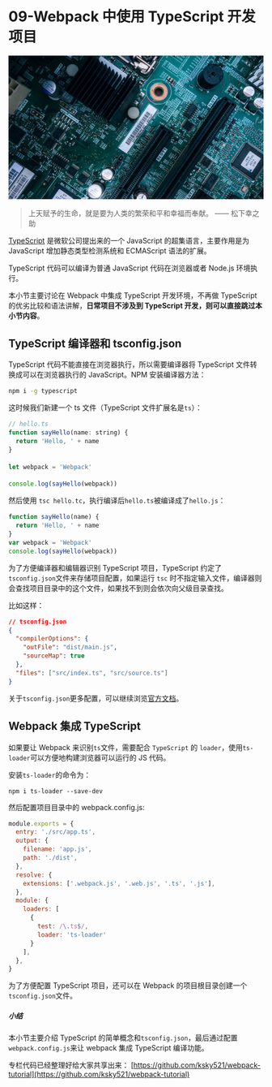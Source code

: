 # 09-Webpack 中使用 TypeScript 开发项目

![img](./assets/5cd9634e0001c59e06400359.jpg)

> 上天赋予的生命，就是要为人类的繁荣和平和幸福而奉献。 —— 松下幸之助

[TypeScript](https://www.typescriptlang.org/) 是微软公司提出来的一个 JavaScript 的超集语言，主要作用是为 JavaScript 增加静态类型检测系统和 ECMAScript 语法的扩展。

TypeScript 代码可以编译为普通 JavaScript 代码在浏览器或者 Node.js 环境执行。

本小节主要讨论在 Webpack 中集成 TypeScript 开发环境，不再做 TypeScript 的优劣比较和语法讲解，**日常项目不涉及到 TypeScript 开发，则可以直接跳过本小节内容**。

## TypeScript 编译器和 tsconfig.json

TypeScript 代码不能直接在浏览器执行，所以需要编译器将 TypeScript 文件转换成可以在浏览器执行的 JavaScript。NPM 安装编译器方法：

```bash
npm i -g typescript
```

这时候我们新建一个 ts 文件（TypeScript 文件扩展名是`ts`）：

```js
// hello.ts
function sayHello(name: string) {
  return 'Hello, ' + name
}

let webpack = 'Webpack'

console.log(sayHello(webpack))
```

然后使用 `tsc hello.tc`，执行编译后`hello.ts`被编译成了`hello.js`：

```js
function sayHello(name) {
  return 'Hello, ' + name
}
var webpack = 'Webpack'
console.log(sayHello(webpack))
```

为了方便编译器和编辑器识别 TypeScript 项目，TypeScript 约定了`tsconfig.json`文件来存储项目配置，如果运行 `tsc` 时不指定输入文件，编译器则会查找项目目录中的这个文件，如果找不到则会依次向父级目录查找。

比如这样：

```json
// tsconfig.json
{
  "compilerOptions": {
    "outFile": "dist/main.js",
    "sourceMap": true
  },
  "files": ["src/index.ts", "src/source.ts"]
}
```

关于`tsconfig.json`更多配置，可以继续浏览[官方文档](https://www.typescriptlang.org/docs/handbook/tsconfig-json.html)。

## Webpack 集成 TypeScript

如果要让 Webpack 来识别`ts`文件，需要配合 `TypeScript` 的 `loader`，使用`ts-loader`可以方便地构建浏览器可以运行的 JS 代码。

安装`ts-loader`的命令为：

```shell
npm i ts-loader --save-dev
```

然后配置项目目录中的 webpack.config.js:

```js
module.exports = {
  entry: './src/app.ts',
  output: {
    filename: 'app.js',
    path: './dist',
  },
  resolve: {
    extensions: ['.webpack.js', '.web.js', '.ts', '.js'],
  },
  module: {
    loaders: [
      { 
        test: /\.ts$/, 
        loader: 'ts-loader' 
      }
    ],
  },
}
```

为了方便配置 TypeScript 项目，还可以在 Webpack 的项目根目录创建一个`tsconfig.json`文件。

##### 小结

本小节主要介绍 TypeScript 的简单概念和`tsconfig.json`，最后通过配置`webpack.config.js`来让 webpack 集成 TypeScript 编译功能。

专栏代码已经整理好给大家共享出来： [https://github.com/ksky521/webpack-tutorial](https://github.com/ksky521/webpack-tutorial)
